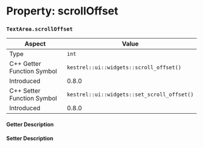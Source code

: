 
# Property: scrollOffset
### `TextArea.scrollOffset`

| Aspect | Value |
| --- | --- |
| Type | `int` |
| C++ Getter Function Symbol | `kestrel::ui::widgets::scroll_offset()` |
| Introduced | 0.8.0 |
| C++ Setter Function Symbol | `kestrel::ui::widgets::set_scroll_offset()` |
| Introduced | 0.8.0 |

#### Getter Description

#### Setter Description


